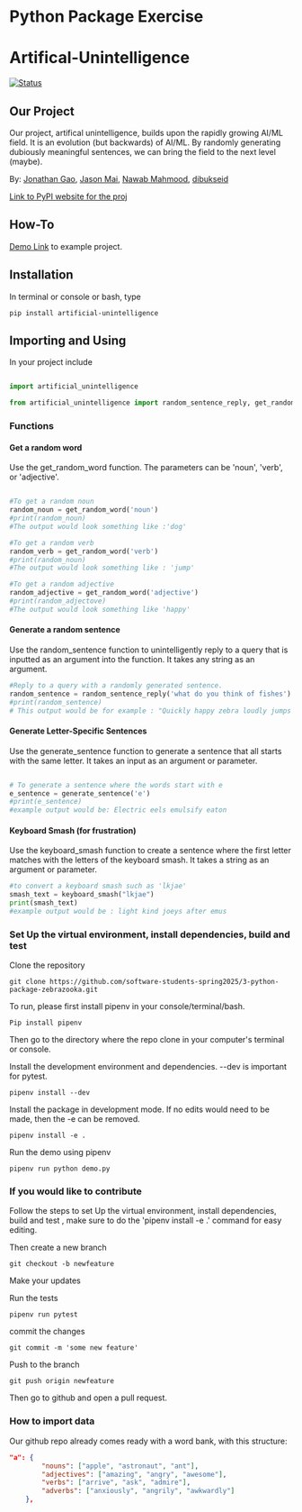# Python Package Exercise

# Artifical-Unintelligence 

[![Status](https://github.com/software-students-spring2025/3-python-package-zebrazooka/actions/workflows/build.yaml/badge.svg)](https://github.com/software-students-spring2025/3-python-package-zebrazooka/actions/workflows/build.yaml)


## Our Project
Our project, artifical unintelligence, builds upon the rapidly growing AI/ML field. It is an evolution (but backwards) of AI/ML. By randomly generating dubiously  meaningful sentences, we can bring the field to the next level (maybe).

By: [Jonathan Gao](https://github.com/jg169), [Jason Mai](https://github.com/JasonMai233), [Nawab Mahmood](https://github.com/NawabMahmood), [dibukseid](https://github.com/dibukseid)

[Link to PyPI website for the proj](https://pypi.org/project/artificial-unintelligence/0.1.3/)


## How-To

[Demo Link](https://github.com/software-students-spring2025/3-python-package-zebrazooka/blob/main/demo.py) to example project. 


## Installation 

In terminal or console or bash, type 

```
pip install artificial-unintelligence
```

## Importing and Using 

In your project include

```python

import artificial_unintelligence

from artificial_unintelligence import random_sentence_reply, get_random_word, generate_sentence, keyboard_smash
```

### Functions 

#### Get a random word 

Use the get_random_word function. The parameters can be 'noun', 'verb', or 'adjective'. 

```python

#To get a random noun
random_noun = get_random_word('noun')
#print(random_noun) 
#The output would look something like :'dog'

#To get a random verb
random_verb = get_random_word('verb')
#print(random_noun)
#The output would look something like : 'jump' 

#To get a random adjective 
random_adjective = get_random_word('adjective')
#print(random_adjectove)
#The output would look something like 'happy'

```

#### Generate a random sentence

Use the random_sentence function to unintelligently reply to a query that is inputted as an argument into the function. It takes any string as an argument. 

```python
#Reply to a query with a randomly generated sentence. 
random_sentence = random_sentence_reply('what do you think of fishes')
#print(random_sentence)
# This output would be for example : "Quickly happy zebra loudly jumps scary car in big tree."
```

#### Generate Letter-Specific Sentences 



Use the generate_sentence function to generate a sentence that all starts with the same letter. It takes an input as an argument or parameter. 

```python 

# To generate a sentence where the words start with e
e_sentence = generate_sentence('e')
#print(e_sentence)
#example output would be: Electric eels emulsify eaton
```

#### Keyboard Smash (for frustration)

Use the keyboard_smash function to create a sentence where the first letter matches with the letters of the keyboard smash. It takes a string as an argument or parameter. 

```python
#to convert a keyboard smash such as 'lkjae' 
smash_text = keyboard_smash("lkjae")
print(smash_text) 
#example output would be : light kind joeys after emus
```


### Set Up the virtual environment, install dependencies, build and test 

Clone the repository 

```
git clone https://github.com/software-students-spring2025/3-python-package-zebrazooka.git
```
   

To run, please first install pipenv in your console/terminal/bash. 

```
Pip install pipenv
```

Then go to the directory where the repo clone in your computer's terminal or console. 

Install the development environment and dependencies. --dev is important for pytest. 

```
pipenv install --dev
```

Install the package in development mode. If no edits would need to be made, then the -e can be removed. 

```
pipenv install -e . 
```

Run the demo using pipenv 

```
pipenv run python demo.py 
```

### If you would like to contribute 

Follow the steps to set Up the virtual environment, install dependencies, build and test , make sure to do the 'pipenv install -e .' command for easy editing. 

Then create a new branch 

```
git checkout -b newfeature
```

Make your updates

Run the tests 

```
pipenv run pytest
```

commit the changes

```
git commit -m 'some new feature'
```

Push to the branch

```
git push origin newfeature
```

Then go to github and open a pull request. 


### How to import data 

Our github repo already comes ready with a word bank, with this structure: 

```JSON
"a": {
        "nouns": ["apple", "astronaut", "ant"],
        "adjectives": ["amazing", "angry", "awesome"],
        "verbs": ["arrive", "ask", "admire"],
        "adverbs": ["anxiously", "angrily", "awkwardly"]
    },
```

